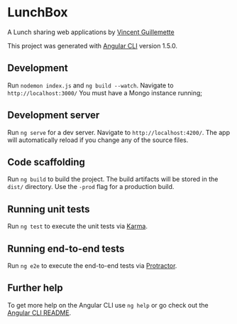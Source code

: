 # LunchBox

A Lunch sharing web applications by [Vincent Guillemette](https://github.com/guignol1981)

This project was generated with [Angular CLI](https://github.com/angular/angular-cli) version 1.5.0.

## Development

Run `nodemon index.js` and `ng build --watch`.  Navigate to `http://localhost:3000/` You must have a Mongo instance running; 

## Development server

Run `ng serve` for a dev server. Navigate to `http://localhost:4200/`. The app will automatically reload if you change any of the source files.

## Code scaffolding

Run `ng build` to build the project. The build artifacts will be stored in the `dist/` directory. Use the `-prod` flag for a production build.

## Running unit tests

Run `ng test` to execute the unit tests via [Karma](https://karma-runner.github.io).

## Running end-to-end tests

Run `ng e2e` to execute the end-to-end tests via [Protractor](http://www.protractortest.org/).

## Further help

To get more help on the Angular CLI use `ng help` or go check out the [Angular CLI README](https://github.com/angular/angular-cli/blob/master/README.md).

